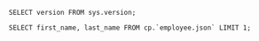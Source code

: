 ```text
   SELECT version FROM sys.version;  
```

```text
   SELECT first_name, last_name FROM cp.`employee.json` LIMIT 1;
```

 
